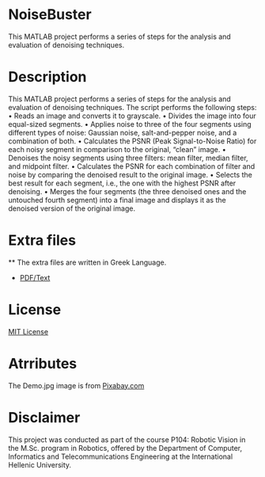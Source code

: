 # NoiseBuster

This MATLAB project performs a series of steps for the analysis and evaluation of denoising techniques.

# Description

This MATLAB project performs a series of steps for the analysis and evaluation of denoising techniques. The script performs the following steps:
•	Reads an image and converts it to grayscale.
•	Divides the image into four equal-sized segments.
•	Applies noise to three of the four segments using different types of noise: Gaussian noise, salt-and-pepper noise, and a combination of both.
•	Calculates the PSNR (Peak Signal-to-Noise Ratio) for each noisy segment in comparison to the original, “clean” image.
•	Denoises the noisy segments using three filters: mean filter, median filter, and midpoint filter.
•	Calculates the PSNR for each combination of filter and noise by comparing the denoised result to the original image.
•	Selects the best result for each segment, i.e., the one with the highest PSNR after denoising.
•	Merges the four segments (the three denoised ones and the untouched fourth segment) into a final image and displays it as the denoised version of the original image.


# Extra files
** The extra files are written in Greek Language.
* [PDF/Text](./assets/Ρ104%20-%20NoiseBuster.pdf)

# License

[MIT License](./LICENSE)

# Atrributes
The Demo.jpg image is from [Pixabay.com](https://pixabay.com/photos/cortina-dampezzo-mountain-italy-9307295/)

# Disclaimer

This project was conducted as part of the course Ρ104: Robotic Vision in the M.Sc. program in Robotics, offered by the
Department of Computer, Informatics and Telecommunications Engineering at the International Hellenic University.